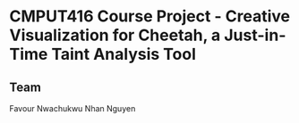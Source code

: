 # CMPUT416 Course Project - Creative Visualization for Cheetah, a Just-in-Time Taint Analysis Tool


## Team
Favour Nwachukwu
Nhan Nguyen


